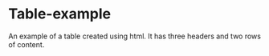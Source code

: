 # Table-example

An example of a table created using html. It has three headers and two rows of content.
